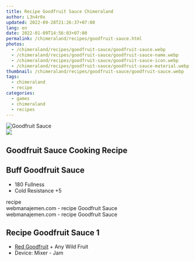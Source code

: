 ```yaml
---
title: Recipe Goodfruit Sauce Chimeraland
author: L3n4r0x
updated: 2022-09-28T21:26:37+07:00
lang: en
date: 2022-01-09T14:56:03+07:00
permalink: /chimeraland/recipes/goodfruit-sauce.html
photos:
  - /chimeraland/recipes/goodfruit-sauce/goodfruit-sauce.webp
  - /chimeraland/recipes/goodfruit-sauce/goodfruit-sauce-name.webp
  - /chimeraland/recipes/goodfruit-sauce/goodfruit-sauce-icon.webp
  - /chimeraland/recipes/goodfruit-sauce/goodfruit-sauce-material.webp
thumbnail: /chimeraland/recipes/goodfruit-sauce/goodfruit-sauce.webp
tags:
  - chimeraland
  - recipe
categories:
  - games
  - chimeraland
  - recipes
---
```


<link
  rel="stylesheet"
  href="https://rawcdn.githack.com/dimaslanjaka/Web-Manajemen/870a349/css/bootstrap-5-3-0-alpha3-wrapper.css"
/>
<section id="bootstrap-wrapper">
  <div data-bs-theme="dark">
    <div class="card mb-2">
      <div class="card-body">
        <div class="row g-0">
          <div class="col-sm-4 position-relative mb-2">
            <img
              src="https://www.webmanajemen.com/chimeraland/recipes/goodfruit-sauce/goodfruit-sauce-material.webp"
              class="card-img fit-cover w-100 h-100"
              alt="Goodfruit Sauce"
              data-fancybox="true"
            />
          </div>
          <div class="col-sm-8 mb-2">
            <div class="card-body">
              <div class="d-flex flex-row align-items-center mb-3">
                <img
                  class="d-inline-block me-2"
                  src="https://www.webmanajemen.com/chimeraland/recipes/goodfruit-sauce/goodfruit-sauce-icon.webp"
                  width="auto"
                  height="auto"
                  style="vertical-align: middle"
                />
                <h2 class="fs-5">Goodfruit Sauce Cooking Recipe</h2>
              </div>
              <h2 class="card-title fs-5">Buff Goodfruit Sauce</h2>
              <div class="card-text">
                <ul>
                  <li>180 Fullness</li>
                  <li>Cold Resistance +5</li>
                </ul>
              </div>
              <span class="badge rounded-pill">recipe</span>
            </div>
            <div class="card-footer text-end text-muted mt-auto">
              webmanajemen.com - recipe Goodfruit Sauce
            </div>
          </div>
        </div>
      </div>
      <div class="card-footer text-end text-muted">
        webmanajemen.com - recipe Goodfruit Sauce
      </div>
    </div>
    <div class="row mb-2">
      <div class="col-12 col-lg-6 recipe-item mb-2">
        <div class="card">
          <div class="card-body">
            <h2 class="card-title fs-5">Recipe Goodfruit Sauce 1</h2>
            <div class="card-text">
              <ul>
                <li>
                  <a
                    class="text-decoration-none text-primary"
                    href="/chimeraland/materials/red-goodfruit.html"
                    >Red Goodfruit</a
                  ><span> + </span>Any Wild Fruit
                </li>
                <li>Device: Mixer - Jam</li>
              </ul>
            </div>
          </div>
        </div>
      </div>
    </div>
  </div>
</section>